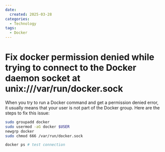 ```yaml
---
date: 
  created: 2025-03-28
categories:
  - Technology
tags:
  - Docker
---
```


# Fix docker permission denied while trying to connect to the Docker daemon socket at unix:///var/run/docker.sock

When you try to run a Docker command and get a permission denied error, it usually means that your user is not part of the Docker group. Here are the steps to fix this issue:

<!-- more -->

```bash
sudo groupadd docker
sudo usermod -aG docker $USER
newgrp docker
sudo chmod 666 /var/run/docker.sock

docker ps # test connection
```
